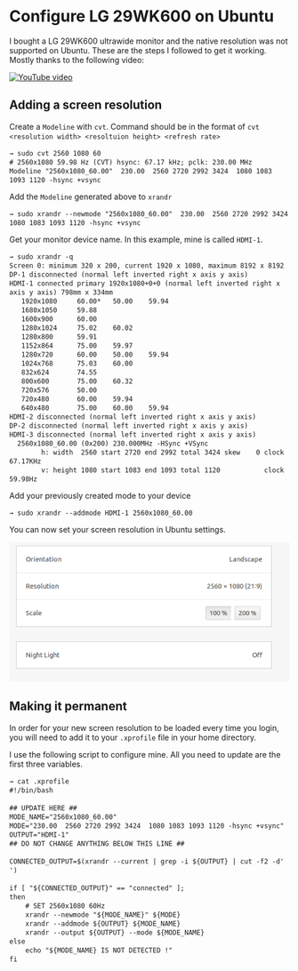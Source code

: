 # Configure LG 29WK600 on Ubuntu
I bought a LG 29WK600 ultrawide monitor and the native resolution was not supported on Ubuntu. These are the steps I followed to get it working. Mostly thanks to the following video:

[![YouTube video](http://img.youtube.com/vi/LiP-YqtZoNQ/0.jpg)](http://www.youtube.com/watch?v=LiP-YqtZoNQ "Ubuntu : Adding Screen Resolutions")

## Adding a screen resolution
Create a `Modeline` with `cvt`. Command should be in the format of `cvt <resolution width> <resoltuion height> <refresh rate>`
```
→ sudo cvt 2560 1080 60
# 2560x1080 59.98 Hz (CVT) hsync: 67.17 kHz; pclk: 230.00 MHz
Modeline "2560x1080_60.00"  230.00  2560 2720 2992 3424  1080 1083 1093 1120 -hsync +vsync
```

Add the `Modeline` generated above to `xrandr`
```
→ sudo xrandr --newmode "2560x1080_60.00"  230.00  2560 2720 2992 3424  1080 1083 1093 1120 -hsync +vsync
```

Get your monitor device name. In this example, mine is called `HDMI-1`.
```
→ sudo xrandr -q
Screen 0: minimum 320 x 200, current 1920 x 1080, maximum 8192 x 8192
DP-1 disconnected (normal left inverted right x axis y axis)
HDMI-1 connected primary 1920x1080+0+0 (normal left inverted right x axis y axis) 798mm x 334mm
   1920x1080     60.00*   50.00    59.94  
   1680x1050     59.88  
   1600x900      60.00  
   1280x1024     75.02    60.02  
   1280x800      59.91  
   1152x864      75.00    59.97  
   1280x720      60.00    50.00    59.94  
   1024x768      75.03    60.00  
   832x624       74.55  
   800x600       75.00    60.32  
   720x576       50.00  
   720x480       60.00    59.94  
   640x480       75.00    60.00    59.94  
HDMI-2 disconnected (normal left inverted right x axis y axis)
DP-2 disconnected (normal left inverted right x axis y axis)
HDMI-3 disconnected (normal left inverted right x axis y axis)
  2560x1080_60.00 (0x200) 230.000MHz -HSync +VSync
        h: width  2560 start 2720 end 2992 total 3424 skew    0 clock  67.17KHz
        v: height 1080 start 1083 end 1093 total 1120           clock  59.98Hz
```

Add your previously created mode to your device
```
→ sudo xrandr --addmode HDMI-1 2560x1080_60.00
```

You can now set your screen resolution in Ubuntu settings.

![Screen resolution present in settings](./img/screen_resolution.png)

## Making it permanent
In order for your new screen resolution to be loaded every time you login, you will need to add it to your `.xprofile` file in your home directory.

I use the following script to configure mine. All you need to update are the first three variables.

```
→ cat .xprofile
#!/bin/bash

## UPDATE HERE ##
MODE_NAME="2560x1080_60.00"
MODE="230.00  2560 2720 2992 3424  1080 1083 1093 1120 -hsync +vsync"
OUTPUT="HDMI-1"
## DO NOT CHANGE ANYTHING BELOW THIS LINE ##

CONNECTED_OUTPUT=$(xrandr --current | grep -i ${OUTPUT} | cut -f2 -d' ')

if [ "${CONNECTED_OUTPUT}" == "connected" ];
then
    # SET 2560x1080 60Hz
    xrandr --newmode "${MODE_NAME}" ${MODE}
    xrandr --addmode ${OUTPUT} ${MODE_NAME}
    xrandr --output ${OUTPUT} --mode ${MODE_NAME}
else
    echo "${MODE_NAME} IS NOT DETECTED !"
fi
```
